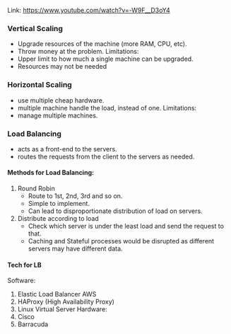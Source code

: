 Link: https://www.youtube.com/watch?v=-W9F__D3oY4

### Vertical Scaling
- Upgrade resources of the machine (more RAM, CPU, etc).
- Throw money at the problem.
Limitations:
- Upper limit to how much a single machine can be upgraded.
- Resources may not be needed
### Horizontal Scaling
- use multiple cheap hardware.
- multiple machine handle the load, instead of one.
Limitations:
- manage multiple machines.

### Load Balancing
- acts as a front-end to the servers.
- routes the requests from the client to the servers as needed.
#### Methods for Load Balancing:
1. Round Robin
	- Route to 1st, 2nd, 3rd and so on.
	- Simple to implement.
	- Can lead to disproportionate distribution of load on servers.
2.  Distribute according to load
	- Check which server is under the least load and send the request to that.
	- Caching and Stateful processes would be disrupted as different servers may have different data.
#### Tech for LB
Software:
1. Elastic Load Balancer AWS
2. HAProxy (High Availability Proxy)
3. Linux Virtual Server
Hardware:
1. Cisco
2. Barracuda


